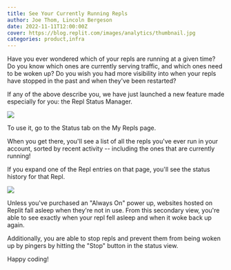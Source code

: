 ```yaml
---
title: See Your Currently Running Repls
author: Joe Thom, Lincoln Bergeson
date: 2022-11-11T12:00:00Z
cover: https://blog.replit.com/images/analytics/thumbnail.jpg
categories: product,infra
---
```


Have you ever wondered which of your repls are running at a given time? Do you know which ones are currently serving traffic, and which ones need to be woken up? Do you wish you had more visibility into when your repls have stopped in the past and when they've been restarted?

If any of the above describe you, we have just launched a new feature made especially for you: the Repl Status Manager.

![](/public/images/status-overview.png)

To use it, go to the Status tab on the My Repls page.

When you get there, you'll see a list of all the repls you've ever run in your account, sorted by recent activity -- including the ones that are currently running!

If you expand one of the Repl entries on that page, you'll see the status history for that Repl.

![](/public/images/status-history.png)

Unless you've purchased an "Always On" power up, websites hosted on Replit fall asleep when they're not in use. From this secondary view, you're able to see exactly when your repl fell asleep and when it woke back up again.

Additionally, you are able to stop repls and prevent them from being woken up by pingers by hitting the "Stop" button in the status view.

Happy coding!